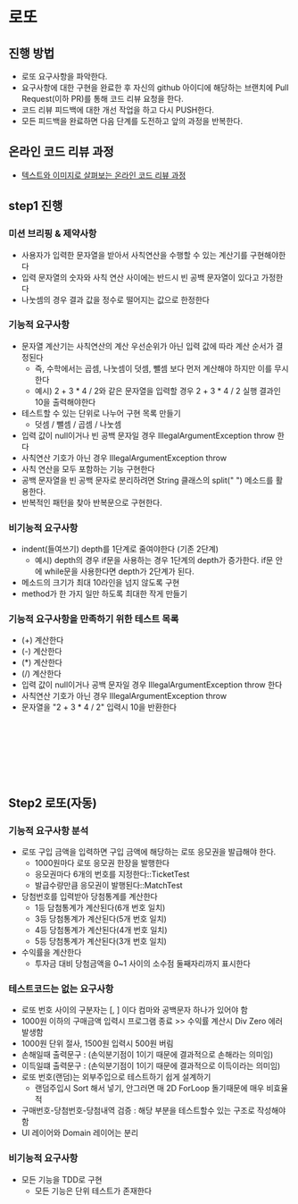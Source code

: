 # 로또
## 진행 방법
* 로또 요구사항을 파악한다.
* 요구사항에 대한 구현을 완료한 후 자신의 github 아이디에 해당하는 브랜치에 Pull Request(이하 PR)를 통해 코드 리뷰 요청을 한다.
* 코드 리뷰 피드백에 대한 개선 작업을 하고 다시 PUSH한다.
* 모든 피드백을 완료하면 다음 단계를 도전하고 앞의 과정을 반복한다.

## 온라인 코드 리뷰 과정
* [텍스트와 이미지로 살펴보는 온라인 코드 리뷰 과정](https://github.com/next-step/nextstep-docs/tree/master/codereview)


## step1 진행

### 미션 브리핑 & 제약사항
- 사용자가 입력한 문자열을 받아서 사칙연산을 수행할 수 있는 계산기를 구현해야한다
- 입력 문자열의 숫자와 사칙 연산 사이에는 반드시 빈 공백 문자열이 있다고 가정한다
- 나눗셈의 경우 결과 값을 정수로 떨어지는 값으로 한정한다

### 기능적 요구사항
- 문자열 계산기는 사칙연산의 계산 우선순위가 아닌 입력 값에 따라 계산 순서가 결정된다
  - 즉, 수학에서는 곱셈, 나눗셈이 덧셈, 뺄셈 보다 먼저 계산해야 하지만 이를 무시한다
  - 예시) 2 + 3 * 4 / 2와 같은 문자열을 입력할 경우 2 + 3 * 4 / 2 실행 결과인 10을 출력해야한다
- 테스트할 수 있는 단위로 나누어 구현 목록 만들기
  - 덧셈 / 뺄셈 / 곱셈 / 나눗셈
- 입력 값이 null이거나 빈 공백 문자일 경우 IllegalArgumentException throw 한다
- 사칙연산 기호가 아닌 경우 IllegalArgumentException throw
- 사칙 연산을 모두 포함하는 기능 구현한다
- 공백 문자열을 빈 공백 문자로 분리하려면 String 클래스의 split(" ") 메소드를 활용한다.
- 반복적인 패턴을 찾아 반복문으로 구현한다.

### 비기능적 요구사항
- indent(들여쓰기) depth를 1단계로 줄여야한다 (기존  2단계)
  - 예시) depth의 경우 if문을 사용하는 경우 1단계의 depth가 증가한다. if문 안에 while문을 사용한다면 depth가 2단계가 된다.
- 메소드의 크기가 최대 10라인을 넘지 않도록 구현
- method가 한 가지 일만 하도록 최대한 작게 만들기

### 기능적 요구사항을 만족하기 위한 테스트 목록
- (+) 계산한다
- (-) 계산한다
- (*) 계산한다
- (/) 계산한다
- 입력 값이 null이거나 공백 문자일 경우 IllegalArgumentException throw 한다
- 사칙연산 기호가 아닌 경우 IllegalArgumentException throw
- 문자열을 "2 + 3 * 4 / 2" 입력시 10을 반환한다


<br><br><br><br><br><br>



## Step2 로또(자동)

### 기능적 요구사항 분석
- 로또 구입 금액을 입력하면 구입 금액에 해당하는 로또 응모권을 발급해야 한다.
  - 1000원마다 로또 응모권 한장을 발행한다
  - 응모권마다 6개의 번호를 지정한다::TicketTest
  - 발급수량만큼 응모권이 발행된다::MatchTest
- 당첨번호를 입력받아 당첨통계를 계산한다
  - 1등 담첨통계가 계산된다(6개 번호 일치)
  - 3등 당첨통계가 계산된다(5개 번호 일치)
  - 4등 당첨통계가 계산된다(4개 번호 일치)
  - 5등 당첨통계가 계산된다(3개 번호 일치)
- 수익률을 계산한다
  - 투자금 대비 당첨금액을 0~1 사이의 소수점 둘째자리까지 표시한다
  
### 테스트코드는 없는 요구사항
- 로또 번호 사이의 구분자는 [, ] 이다 컴마와 공백문자 하나가 있어야 함
- 1000원 이하의 구매금액 입력시 프로그램 종료 >> 수익률 계산시 Div Zero 에러 발생함
- 1000원 단위 절사, 1500원 입력시 500원 버림
- 손해일때 출력문구 : (손익분기점이 1이기 때문에 결과적으로 손해라는 의미임)
- 이득일떄 출력문구 : (손익분기점이 1이기 때문에 결과적으로 이득이라는 의미임)
- 로또 번호(랜덤)는 외부주입으로 테스트하기 쉽게 설계하기
  - 랜덤주입시 Sort 해서 넣기, 안그러면 매 2D ForLoop 돌기때문에 매우 비효율적
- 구매번호-당첨번호-당첨내역 검증 : 해당 부분을 테스트할수 있는 구조로 작성해야함
- UI 레이어와 Domain 레이어는 분리



### 비기능적 요구사항
- 모든 기능을 TDD로 구현
  - 모든 기능은 단위 테스트가 존재한다
